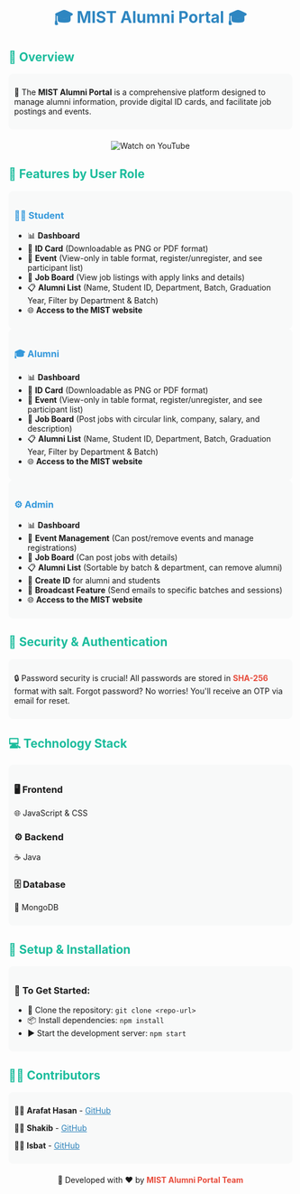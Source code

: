 <h1 style="color: #2E86C1; text-align: center;">
    🎓 MIST Alumni Portal 🎓
</h1>

<h2 class="section-title" style="color: #1ABC9C;">🌟 Overview</h2>
<div class="section" style="background: #F8F9F9; padding: 10px; border-radius: 8px;">
    <p>🔗 The <strong>MIST Alumni Portal</strong> is a comprehensive platform designed to manage alumni information, provide digital ID cards, and facilitate job postings and events.</p>
</div>

<div style="text-align: center; margin: 20px 0;">
    <a href="https://youtu.be/Vd7RQLaynlU?si=PqsygzZHO61KVOH1" target="_blank" style="text-decoration: none;">
        <img src="https://img.shields.io/badge/Watch_on-YouTube-FF0000?style=for-the-badge&logo=youtube&logoColor=white" alt="Watch on YouTube">
    </a>
</div>

<h2 class="section-title" style="color: #1ABC9C;">👥 Features by User Role</h2>

<div class="section" style="background: #F8F9F9; padding: 10px; border-radius: 8px;">
    <h3 style="color: #3498DB;">👨‍🎓 Student</h3>
    <ul>
        <li>📊 <strong>Dashboard</strong></li>
        <li>🪪 <strong>ID Card</strong> (Downloadable as PNG or PDF format)</li>
        <li>📅 <strong>Event</strong> (View-only in table format, register/unregister, and see participant list)</li>
        <li>💼 <strong>Job Board</strong> (View job listings with apply links and details)</li>
        <li>📋 <strong>Alumni List</strong> (Name, Student ID, Department, Batch, Graduation Year, Filter by Department & Batch)</li>
        <li>🌐 <strong>Access to the MIST website</strong></li>
    </ul>
</div>

<div class="section" style="background: #F8F9F9; padding: 10px; border-radius: 8px;">
    <h3 style="color: #3498DB;">🎓 Alumni</h3>
    <ul>
        <li>📊 <strong>Dashboard</strong></li>
        <li>🪪 <strong>ID Card</strong> (Downloadable as PNG or PDF format)</li>
        <li>📅 <strong>Event</strong> (View-only in table format, register/unregister, and see participant list)</li>
        <li>💼 <strong>Job Board</strong> (Post jobs with circular link, company, salary, and description)</li>
        <li>📋 <strong>Alumni List</strong> (Name, Student ID, Department, Batch, Graduation Year, Filter by Department & Batch)</li>
        <li>🌐 <strong>Access to the MIST website</strong></li>
    </ul>
</div>

<div class="section" style="background: #F8F9F9; padding: 10px; border-radius: 8px;">
    <h3 style="color: #3498DB;">⚙️ Admin</h3>
    <ul>
        <li>📊 <strong>Dashboard</strong></li>
        <li>📅 <strong>Event Management</strong> (Can post/remove events and manage registrations)</li>
        <li>💼 <strong>Job Board</strong> (Can post jobs with details)</li>
        <li>📋 <strong>Alumni List</strong> (Sortable by batch & department, can remove alumni)</li>
        <li>🔖 <strong>Create ID</strong> for alumni and students</li>
        <li>📢 <strong>Broadcast Feature</strong> (Send emails to specific batches and sessions)</li>
        <li>🌐 <strong>Access to the MIST website</strong></li>
    </ul>
</div>

<h2 class="section-title" style="color: #1ABC9C;">🔐 Security & Authentication</h2>
<div class="section" style="background: #F8F9F9; padding: 10px; border-radius: 8px;">
    <p>🔒 Password security is crucial! All passwords are stored in <span class="highlight" style="color: #E74C3C; font-weight: bold;">SHA-256</span> format with salt. Forgot password? No worries! You'll receive an OTP via email for reset.</p>
</div>

<h2 class="section-title" style="color: #1ABC9C;">💻 Technology Stack</h2>
<div class="section" style="background: #F8F9F9; padding: 10px; border-radius: 8px;">
    <h3>🖥️ Frontend</h3>
    <p>🌐 JavaScript & CSS</p>
    <h3>⚙️ Backend</h3>
    <p>☕ Java</p>
    <h3>🗄️ Database</h3>
    <p>🍃 MongoDB</p>
</div>

<h2 class="section-title" style="color: #1ABC9C;">🚀 Setup & Installation</h2>
<div class="section" style="background: #F8F9F9; padding: 10px; border-radius: 8px;">
    <h3>📌 To Get Started:</h3>
    <ul>
        <li>📂 Clone the repository: <code>git clone &lt;repo-url&gt;</code></li>
        <li>📦 Install dependencies: <code>npm install</code></li>
        <li>▶️ Start the development server: <code>npm start</code></li>
    </ul>
</div>

<h2 class="section-title" style="color: #1ABC9C;">👨‍💻 Contributors</h2>
<div class="section contributors" style="background: #F8F9F9; padding: 10px; border-radius: 8px;">
    <p>👨‍💻 <strong>Arafat Hasan</strong> - <a href="https://github.com/arhn3487" target="_blank" style="color: #2980B9;">GitHub</a></p>
    <p>👨‍💻 <strong>Shakib</strong> - <a href="https://github.com/sm-shakib" target="_blank" style="color: #2980B9;">GitHub</a></p>
    <p>👨‍💻 <strong>Isbat</strong> - <a href="https://github.com/ihsamin01" target="_blank" style="color: #2980B9;">GitHub</a></p>
</div>

<div class="footer" style="text-align: center; margin-top: 20px;">
    <p>🚀 Developed with ❤️ by <span style="color: #E74C3C; font-weight: bold;">MIST Alumni Portal Team</span></p>
</div>
